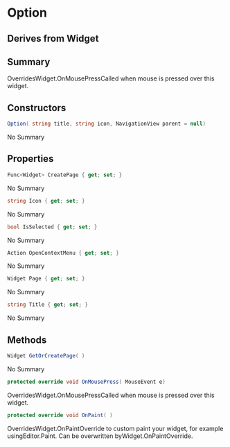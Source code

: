 # Option

## Derives from Widget

## Summary

OverridesWidget.OnMousePressCalled when mouse is pressed over this widget.
## Constructors

```c#
Option( string title, string icon, NavigationView parent = null) 
```
No Summary
## Properties

```c#
Func<Widget> CreatePage { get; set; } 
```
No Summary
```c#
string Icon { get; set; } 
```
No Summary
```c#
bool IsSelected { get; set; } 
```
No Summary
```c#
Action OpenContextMenu { get; set; } 
```
No Summary
```c#
Widget Page { get; set; } 
```
No Summary
```c#
string Title { get; set; } 
```
No Summary
## Methods

```c#
Widget GetOrCreatePage( ) 
```
No Summary
```c#
protected override void OnMousePress( MouseEvent e) 
```
OverridesWidget.OnMousePressCalled when mouse is pressed over this widget.
```c#
protected override void OnPaint( ) 
```
OverridesWidget.OnPaintOverride to custom paint your widget, for example usingEditor.Paint. Can be overwritten byWidget.OnPaintOverride.
